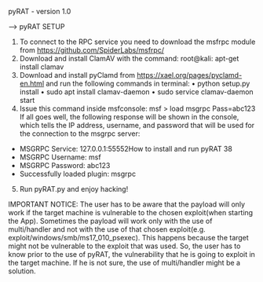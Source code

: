 pyRAT - version 1.0

--> pyRAT SETUP 


1. To connect to the RPC service you need to download the msfrpc module from
https://github.com/SpiderLabs/msfrpc/
2. Download and install ClamAV with the command:
root@kali: apt-get install clamav
3. Download and install pyClamd from https://xael.org/pages/pyclamd-en.html
and run the following commands in terminal:
• python setup.py install
• sudo apt install clamav-daemon
• sudo service clamav-daemon start
4. Issue this command inside msfconsole:
msf > load msgrpc Pass=abc123
If all goes well, the following response will be shown in the console, which tells
the IP address, username, and password that will be used for the connection to
the msgrpc server:
* MSGRPC Service: 127.0.0.1:55552How to install and run pyRAT
38
* MSGRPC Username: msf
* MSGRPC Password: abc123
* Successfully loaded plugin: msgrpc
5. Run pyRAT.py and enjoy hacking!


IMPORTANT NOTICE: The user has to be aware that the payload will only work if the target machine is vulnerable to the chosen exploit(when starting the App). Sometimes the payload will work only with the use of multi/handler and not with the use of that chosen exploit(e.g. exploit/windows/smb/ms17_010_psexec). This happens because the target might not be vulnerable to the exploit that was used. 
So, the user has to know prior to the use of pyRAT, the vulnerability that he is going to exploit in the target machine. If he is not sure, the use of multi/handler might be a solution.

